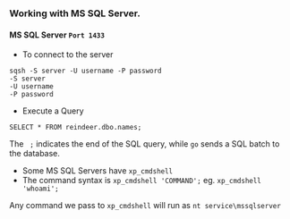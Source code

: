 ### Working with MS SQL Server.

#### MS SQL Server  `Port 1433`

* To connect to the server
```
sqsh -S server -U username -P password
-S server
-U username
-P password
```

* Execute a Query
```
SELECT * FROM reindeer.dbo.names;
```
The ` ;` indicates the end of the SQL query, while `go` sends a SQL batch to the database.

* Some MS SQL Servers have `xp_cmdshell`
* The command syntax is `xp_cmdshell 'COMMAND';`
eg.  `xp_cmdshell 'whoami';`

Any command we pass to `xp_cmdshell` will run as `nt service\mssqlserver`
